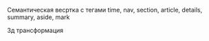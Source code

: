 Семантическая весртка с тегами time, nav, section, article, details, summary, aside, mark

3д трансформация